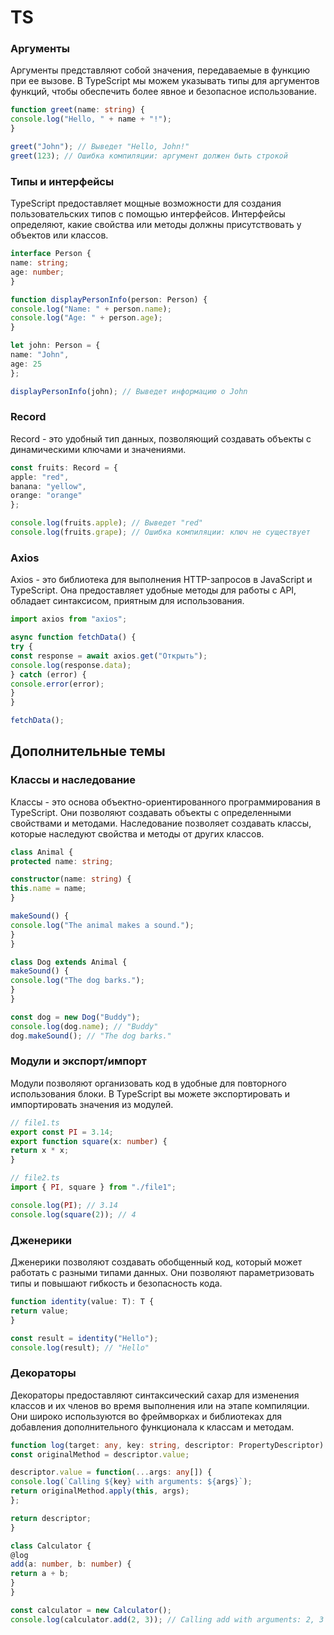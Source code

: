 # TS

### Аргументы

Аргументы представляют собой значения, передаваемые в функцию при ее вызове. В TypeScript мы можем указывать типы для аргументов функций, чтобы обеспечить более явное и безопасное использование.

```typescript
function greet(name: string) {
console.log("Hello, " + name + "!");
}

greet("John"); // Выведет "Hello, John!"
greet(123); // Ошибка компиляции: аргумент должен быть строкой
```

### Типы и интерфейсы

TypeScript предоставляет мощные возможности для создания пользовательских типов с помощью интерфейсов. Интерфейсы определяют, какие свойства или методы должны присутствовать у объектов или классов.

```typescript
interface Person {
name: string;
age: number;
}

function displayPersonInfo(person: Person) {
console.log("Name: " + person.name);
console.log("Age: " + person.age);
}

let john: Person = {
name: "John",
age: 25
};

displayPersonInfo(john); // Выведет информацию о John
```

### Record

Record - это удобный тип данных, позволяющий создавать объекты с динамическими ключами и значениями.

```typescript
const fruits: Record = {
apple: "red",
banana: "yellow",
orange: "orange"
};

console.log(fruits.apple); // Выведет "red"
console.log(fruits.grape); // Ошибка компиляции: ключ не существует
```

### Axios

Axios - это библиотека для выполнения HTTP-запросов в JavaScript и TypeScript. Она предоставляет удобные методы для работы с API, обладает синтаксисом, приятным для использования.

```typescript
import axios from "axios";

async function fetchData() {
try {
const response = await axios.get("Открыть");
console.log(response.data);
} catch (error) {
console.error(error);
}
}

fetchData();
```

## Дополнительные темы

### Классы и наследование

Классы - это основа объектно-ориентированного программирования в TypeScript. Они позволяют создавать объекты с определенными свойствами и методами. Наследование позволяет создавать классы, которые наследуют свойства и методы от других классов.

```typescript
class Animal {
protected name: string;

constructor(name: string) {
this.name = name;
}

makeSound() {
console.log("The animal makes a sound.");
}
}

class Dog extends Animal {
makeSound() {
console.log("The dog barks.");
}
}

const dog = new Dog("Buddy");
console.log(dog.name); // "Buddy"
dog.makeSound(); // "The dog barks."
```

### Модули и экспорт/импорт

Модули позволяют организовать код в удобные для повторного использования блоки. В TypeScript вы можете экспортировать и импортировать значения из модулей.

```typescript
// file1.ts
export const PI = 3.14;
export function square(x: number) {
return x * x;
}

// file2.ts
import { PI, square } from "./file1";

console.log(PI); // 3.14
console.log(square(2)); // 4
```

### Дженерики

Дженерики позволяют создавать обобщенный код, который может работать с разными типами данных. Они позволяют параметризовать типы и повышают гибкость и безопасность кода.

```typescript
function identity(value: T): T {
return value;
}

const result = identity("Hello");
console.log(result); // "Hello"
```

### Декораторы

Декораторы предоставляют синтаксический сахар для изменения классов и их членов во время выполнения или на этапе компиляции. Они широко используются во фреймворках и библиотеках для добавления дополнительного функционала к классам и методам.

```typescript
function log(target: any, key: string, descriptor: PropertyDescriptor) {
const originalMethod = descriptor.value;

descriptor.value = function(...args: any[]) {
console.log(`Calling ${key} with arguments: ${args}`);
return originalMethod.apply(this, args);
};

return descriptor;
}

class Calculator {
@log
add(a: number, b: number) {
return a + b;
}
}

const calculator = new Calculator();
console.log(calculator.add(2, 3)); // Calling add with arguments: 2, 3 // 5
```
